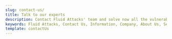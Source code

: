 ```yaml
---
slug: contact-us/
title: Talk to our experts
description: Contact Fluid Attacks' team and solve now all the vulnerabilities in your company's software!
keywords: Fluid Attacks, Contact Us, Information, Company, About Us, Security, Experts, Pentesting, Ethical Hacking
template: contactUs
---
```

